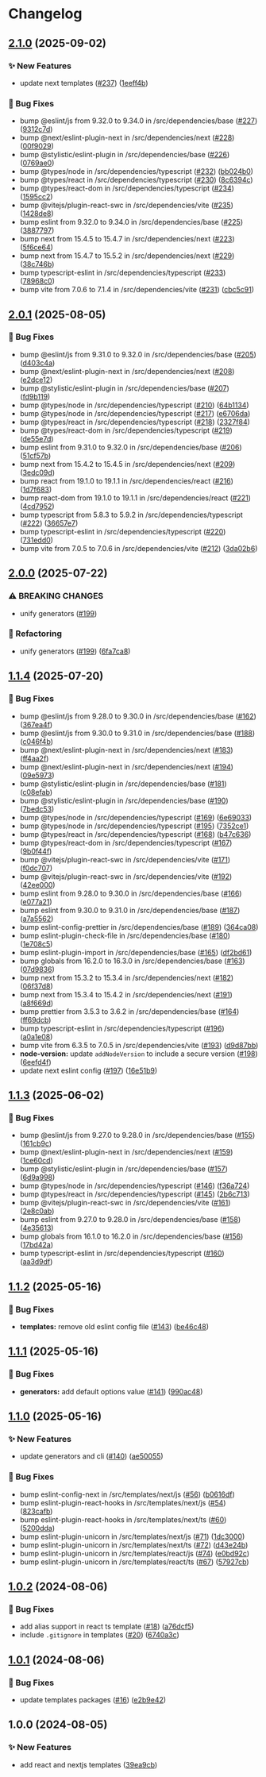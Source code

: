 # Changelog

## [2.1.0](https://github.com/nicosantux/create-santux/compare/v2.0.1...v2.1.0) (2025-09-02)


### ✨ New Features

* update next templates ([#237](https://github.com/nicosantux/create-santux/issues/237)) ([1eeff4b](https://github.com/nicosantux/create-santux/commit/1eeff4b47a9d404ec289da3f234572396728ac51))


### 🐛 Bug Fixes

* bump @eslint/js from 9.32.0 to 9.34.0 in /src/dependencies/base ([#227](https://github.com/nicosantux/create-santux/issues/227)) ([9312c7d](https://github.com/nicosantux/create-santux/commit/9312c7dbd22531e255d91212396912bcdc414940))
* bump @next/eslint-plugin-next in /src/dependencies/next ([#228](https://github.com/nicosantux/create-santux/issues/228)) ([00f9029](https://github.com/nicosantux/create-santux/commit/00f9029a49c9e398fb6863aa2de08a1f8bffd707))
* bump @stylistic/eslint-plugin in /src/dependencies/base ([#226](https://github.com/nicosantux/create-santux/issues/226)) ([0769ae0](https://github.com/nicosantux/create-santux/commit/0769ae0697204ab25dfff5e8de68780340b7640f))
* bump @types/node in /src/dependencies/typescript ([#232](https://github.com/nicosantux/create-santux/issues/232)) ([bb024b0](https://github.com/nicosantux/create-santux/commit/bb024b085e7ab37ec0cad1cc07bd6714db494e4f))
* bump @types/react in /src/dependencies/typescript ([#230](https://github.com/nicosantux/create-santux/issues/230)) ([8c6394c](https://github.com/nicosantux/create-santux/commit/8c6394c726920a83e1682a3fe98d89f1a0950ced))
* bump @types/react-dom in /src/dependencies/typescript ([#234](https://github.com/nicosantux/create-santux/issues/234)) ([1595cc2](https://github.com/nicosantux/create-santux/commit/1595cc2fbc73c53340d38b9fc9b3c9bce19a50cd))
* bump @vitejs/plugin-react-swc in /src/dependencies/vite ([#235](https://github.com/nicosantux/create-santux/issues/235)) ([1428de8](https://github.com/nicosantux/create-santux/commit/1428de82f0942cb932a11be9b8537f6a8e0b55ef))
* bump eslint from 9.32.0 to 9.34.0 in /src/dependencies/base ([#225](https://github.com/nicosantux/create-santux/issues/225)) ([3887797](https://github.com/nicosantux/create-santux/commit/3887797442903396b3b89b5afcee9a477b6cb52d))
* bump next from 15.4.5 to 15.4.7 in /src/dependencies/next ([#223](https://github.com/nicosantux/create-santux/issues/223)) ([5f6ce64](https://github.com/nicosantux/create-santux/commit/5f6ce64c2c7eda70053f6e8e7cbb35b915668b5c))
* bump next from 15.4.7 to 15.5.2 in /src/dependencies/next ([#229](https://github.com/nicosantux/create-santux/issues/229)) ([38c746b](https://github.com/nicosantux/create-santux/commit/38c746b80d49fb177522b47f8dfbeb694ea71a88))
* bump typescript-eslint in /src/dependencies/typescript ([#233](https://github.com/nicosantux/create-santux/issues/233)) ([78968c0](https://github.com/nicosantux/create-santux/commit/78968c0388e7c613e7e9ec483a314f121bc5a9f9))
* bump vite from 7.0.6 to 7.1.4 in /src/dependencies/vite ([#231](https://github.com/nicosantux/create-santux/issues/231)) ([cbc5c91](https://github.com/nicosantux/create-santux/commit/cbc5c91b10e44455f1be2bdd4103e06b6b63c4c8))

## [2.0.1](https://github.com/nicosantux/create-santux/compare/v2.0.0...v2.0.1) (2025-08-05)


### 🐛 Bug Fixes

* bump @eslint/js from 9.31.0 to 9.32.0 in /src/dependencies/base ([#205](https://github.com/nicosantux/create-santux/issues/205)) ([d403c4a](https://github.com/nicosantux/create-santux/commit/d403c4a811adc6103c0ad2e75db52af20d8e9b05))
* bump @next/eslint-plugin-next in /src/dependencies/next ([#208](https://github.com/nicosantux/create-santux/issues/208)) ([e2dce12](https://github.com/nicosantux/create-santux/commit/e2dce12a00a72f3c2b4255a0fa227ee526a9ce8b))
* bump @stylistic/eslint-plugin in /src/dependencies/base ([#207](https://github.com/nicosantux/create-santux/issues/207)) ([fd9b119](https://github.com/nicosantux/create-santux/commit/fd9b119571825465cb9ae95e07791a0f5255bec0))
* bump @types/node in /src/dependencies/typescript ([#210](https://github.com/nicosantux/create-santux/issues/210)) ([64b1134](https://github.com/nicosantux/create-santux/commit/64b1134521a40175dd1cd19e13213766c98659ef))
* bump @types/node in /src/dependencies/typescript ([#217](https://github.com/nicosantux/create-santux/issues/217)) ([e6706da](https://github.com/nicosantux/create-santux/commit/e6706da4f0da29e53ed6081e7a949ec7b05003fe))
* bump @types/react in /src/dependencies/typescript ([#218](https://github.com/nicosantux/create-santux/issues/218)) ([2327f84](https://github.com/nicosantux/create-santux/commit/2327f84148a6d4bdd04ed2a380a5841af4db5b91))
* bump @types/react-dom in /src/dependencies/typescript ([#219](https://github.com/nicosantux/create-santux/issues/219)) ([de55e7d](https://github.com/nicosantux/create-santux/commit/de55e7d276babf5705b1502df5fa59adf8514c32))
* bump eslint from 9.31.0 to 9.32.0 in /src/dependencies/base ([#206](https://github.com/nicosantux/create-santux/issues/206)) ([51cf57b](https://github.com/nicosantux/create-santux/commit/51cf57bccf985738be061a6b5153d01041e132f8))
* bump next from 15.4.2 to 15.4.5 in /src/dependencies/next ([#209](https://github.com/nicosantux/create-santux/issues/209)) ([3edc09d](https://github.com/nicosantux/create-santux/commit/3edc09deecc34102b92882c0544f9b2ae55b845d))
* bump react from 19.1.0 to 19.1.1 in /src/dependencies/react ([#216](https://github.com/nicosantux/create-santux/issues/216)) ([1d7f683](https://github.com/nicosantux/create-santux/commit/1d7f68330f2906b6f6b32afad6d6eb68ac9a5b5b))
* bump react-dom from 19.1.0 to 19.1.1 in /src/dependencies/react ([#221](https://github.com/nicosantux/create-santux/issues/221)) ([4cd7952](https://github.com/nicosantux/create-santux/commit/4cd7952b22644489807d053c5d3664c2dfed12ac))
* bump typescript from 5.8.3 to 5.9.2 in /src/dependencies/typescript ([#222](https://github.com/nicosantux/create-santux/issues/222)) ([36657e7](https://github.com/nicosantux/create-santux/commit/36657e76f753aa72505219ca5fe06ebd6a8b36fb))
* bump typescript-eslint in /src/dependencies/typescript ([#220](https://github.com/nicosantux/create-santux/issues/220)) ([731edd0](https://github.com/nicosantux/create-santux/commit/731edd0cb9b4551813a01de951820cea4f7ba696))
* bump vite from 7.0.5 to 7.0.6 in /src/dependencies/vite ([#212](https://github.com/nicosantux/create-santux/issues/212)) ([3da02b6](https://github.com/nicosantux/create-santux/commit/3da02b69723a709db593def07c5c8964bccc506f))

## [2.0.0](https://github.com/nicosantux/create-santux/compare/v1.1.4...v2.0.0) (2025-07-22)


### ⚠ BREAKING CHANGES

* unify generators ([#199](https://github.com/nicosantux/create-santux/issues/199))

### 🔄 Refactoring

* unify generators ([#199](https://github.com/nicosantux/create-santux/issues/199)) ([6fa7ca8](https://github.com/nicosantux/create-santux/commit/6fa7ca8df030fbcb3fdd01d9a530cd528b481610))

## [1.1.4](https://github.com/nicosantux/create-santux/compare/v1.1.3...v1.1.4) (2025-07-20)


### 🐛 Bug Fixes

* bump @eslint/js from 9.28.0 to 9.30.0 in /src/dependencies/base ([#162](https://github.com/nicosantux/create-santux/issues/162)) ([367ea4f](https://github.com/nicosantux/create-santux/commit/367ea4fb9124b0113229bffefab46d12e9424341))
* bump @eslint/js from 9.30.0 to 9.31.0 in /src/dependencies/base ([#188](https://github.com/nicosantux/create-santux/issues/188)) ([c046f4b](https://github.com/nicosantux/create-santux/commit/c046f4b1d1298984af76e21cb6b2494efa81f567))
* bump @next/eslint-plugin-next in /src/dependencies/next ([#183](https://github.com/nicosantux/create-santux/issues/183)) ([ff4aa2f](https://github.com/nicosantux/create-santux/commit/ff4aa2f18996f41949eb09a5a930ddc98bb96c45))
* bump @next/eslint-plugin-next in /src/dependencies/next ([#194](https://github.com/nicosantux/create-santux/issues/194)) ([09e5973](https://github.com/nicosantux/create-santux/commit/09e59739262370e637372db2e6a56882595c5c7b))
* bump @stylistic/eslint-plugin in /src/dependencies/base ([#181](https://github.com/nicosantux/create-santux/issues/181)) ([c08efab](https://github.com/nicosantux/create-santux/commit/c08efab565b46ae23b827cf3609ba818e26fdc85))
* bump @stylistic/eslint-plugin in /src/dependencies/base ([#190](https://github.com/nicosantux/create-santux/issues/190)) ([7bedc53](https://github.com/nicosantux/create-santux/commit/7bedc53494dbf34de140020f3e343d4f62619744))
* bump @types/node in /src/dependencies/typescript ([#169](https://github.com/nicosantux/create-santux/issues/169)) ([6e69033](https://github.com/nicosantux/create-santux/commit/6e690338b0993e840640271a81b7043947df58de))
* bump @types/node in /src/dependencies/typescript ([#195](https://github.com/nicosantux/create-santux/issues/195)) ([7352ce1](https://github.com/nicosantux/create-santux/commit/7352ce17017809e1ad97765eb3e3611a9c68c628))
* bump @types/react in /src/dependencies/typescript ([#168](https://github.com/nicosantux/create-santux/issues/168)) ([b47c636](https://github.com/nicosantux/create-santux/commit/b47c636e161f6de7fcee4d6ed786c3701d5b605b))
* bump @types/react-dom in /src/dependencies/typescript ([#167](https://github.com/nicosantux/create-santux/issues/167)) ([9b0f44f](https://github.com/nicosantux/create-santux/commit/9b0f44f98fb5991fc9b1816adc1b0fc1ea3f16ff))
* bump @vitejs/plugin-react-swc in /src/dependencies/vite ([#171](https://github.com/nicosantux/create-santux/issues/171)) ([f0dc707](https://github.com/nicosantux/create-santux/commit/f0dc707d18abe2a73fd69dbcac91762fc51a9580))
* bump @vitejs/plugin-react-swc in /src/dependencies/vite ([#192](https://github.com/nicosantux/create-santux/issues/192)) ([42ee000](https://github.com/nicosantux/create-santux/commit/42ee00025c3841a0f3f50f8faeecf42cf2f89379))
* bump eslint from 9.28.0 to 9.30.0 in /src/dependencies/base ([#166](https://github.com/nicosantux/create-santux/issues/166)) ([e077a21](https://github.com/nicosantux/create-santux/commit/e077a21acba8e5da04d5fea5cb648abb0c185624))
* bump eslint from 9.30.0 to 9.31.0 in /src/dependencies/base ([#187](https://github.com/nicosantux/create-santux/issues/187)) ([a7a5562](https://github.com/nicosantux/create-santux/commit/a7a5562e679dbc33e74f396b6abca9aff02df3a3))
* bump eslint-config-prettier in /src/dependencies/base ([#189](https://github.com/nicosantux/create-santux/issues/189)) ([364ca08](https://github.com/nicosantux/create-santux/commit/364ca081c527eccf87ae3debbc809bb01e8345dd))
* bump eslint-plugin-check-file in /src/dependencies/base ([#180](https://github.com/nicosantux/create-santux/issues/180)) ([1e708c5](https://github.com/nicosantux/create-santux/commit/1e708c5cae215bda23a35142d45354afa7838427))
* bump eslint-plugin-import in /src/dependencies/base ([#165](https://github.com/nicosantux/create-santux/issues/165)) ([df2bd61](https://github.com/nicosantux/create-santux/commit/df2bd61bd3c9f9703d9650bf05b006b92a9ccdb7))
* bump globals from 16.2.0 to 16.3.0 in /src/dependencies/base ([#163](https://github.com/nicosantux/create-santux/issues/163)) ([07d9836](https://github.com/nicosantux/create-santux/commit/07d98365e11cb3207070829f94db369d1c6bd54d))
* bump next from 15.3.2 to 15.3.4 in /src/dependencies/next ([#182](https://github.com/nicosantux/create-santux/issues/182)) ([06f37d8](https://github.com/nicosantux/create-santux/commit/06f37d8795b2a379de5cb754180e10dd87a06c58))
* bump next from 15.3.4 to 15.4.2 in /src/dependencies/next ([#191](https://github.com/nicosantux/create-santux/issues/191)) ([a8f669d](https://github.com/nicosantux/create-santux/commit/a8f669d4350c1e4c98e95be6b54f14e00d432880))
* bump prettier from 3.5.3 to 3.6.2 in /src/dependencies/base ([#164](https://github.com/nicosantux/create-santux/issues/164)) ([ff69dcb](https://github.com/nicosantux/create-santux/commit/ff69dcbaadf8597d9e846981f836d418d6379340))
* bump typescript-eslint in /src/dependencies/typescript ([#196](https://github.com/nicosantux/create-santux/issues/196)) ([a0a1e08](https://github.com/nicosantux/create-santux/commit/a0a1e081bed3174636025abf4c124a476bc3b008))
* bump vite from 6.3.5 to 7.0.5 in /src/dependencies/vite ([#193](https://github.com/nicosantux/create-santux/issues/193)) ([d9d87bb](https://github.com/nicosantux/create-santux/commit/d9d87bbf90a3341d8d7c9d13d984ec347a956cde))
* **node-version:** update `addNodeVersion` to include a secure version ([#198](https://github.com/nicosantux/create-santux/issues/198)) ([6eefd4f](https://github.com/nicosantux/create-santux/commit/6eefd4fac1f827c27121e2098417c0a23e9aa7a4))
* update next eslint config ([#197](https://github.com/nicosantux/create-santux/issues/197)) ([16e51b9](https://github.com/nicosantux/create-santux/commit/16e51b906383667e0aa48a9926d9d792bcff15fa))

## [1.1.3](https://github.com/nicosantux/create-santux/compare/v1.1.2...v1.1.3) (2025-06-02)


### 🐛 Bug Fixes

* bump @eslint/js from 9.27.0 to 9.28.0 in /src/dependencies/base ([#155](https://github.com/nicosantux/create-santux/issues/155)) ([161cb9c](https://github.com/nicosantux/create-santux/commit/161cb9c784a0a6a95caa3b18c7ad2525ae04b403))
* bump @next/eslint-plugin-next in /src/dependencies/next ([#159](https://github.com/nicosantux/create-santux/issues/159)) ([1ce60cd](https://github.com/nicosantux/create-santux/commit/1ce60cd5f58acd8145245fd48fe426363db62e69))
* bump @stylistic/eslint-plugin in /src/dependencies/base ([#157](https://github.com/nicosantux/create-santux/issues/157)) ([6d9a998](https://github.com/nicosantux/create-santux/commit/6d9a998723836ab54300c49e7408ace23e27a7ac))
* bump @types/node in /src/dependencies/typescript ([#146](https://github.com/nicosantux/create-santux/issues/146)) ([f36a724](https://github.com/nicosantux/create-santux/commit/f36a7249420ab9cff5374e82902cb98737b04028))
* bump @types/react in /src/dependencies/typescript ([#145](https://github.com/nicosantux/create-santux/issues/145)) ([2b6c713](https://github.com/nicosantux/create-santux/commit/2b6c713f5ff259ef76494af232b1f6d21c2f3dbe))
* bump @vitejs/plugin-react-swc in /src/dependencies/vite ([#161](https://github.com/nicosantux/create-santux/issues/161)) ([2e8c0ab](https://github.com/nicosantux/create-santux/commit/2e8c0ab69b98850214556e4e0fe2946a3f89568e))
* bump eslint from 9.27.0 to 9.28.0 in /src/dependencies/base ([#158](https://github.com/nicosantux/create-santux/issues/158)) ([4e35613](https://github.com/nicosantux/create-santux/commit/4e3561320d19c9d50fd436077ca17a2a932f22d7))
* bump globals from 16.1.0 to 16.2.0 in /src/dependencies/base ([#156](https://github.com/nicosantux/create-santux/issues/156)) ([17bd42a](https://github.com/nicosantux/create-santux/commit/17bd42a20b4d3b8b1bba584306a409a82e3f613e))
* bump typescript-eslint in /src/dependencies/typescript ([#160](https://github.com/nicosantux/create-santux/issues/160)) ([aa3d9df](https://github.com/nicosantux/create-santux/commit/aa3d9dfa6f4c0f28433ab627dea2dfc0164c0c9f))

## [1.1.2](https://github.com/nicosantux/create-santux/compare/v1.1.1...v1.1.2) (2025-05-16)


### 🐛 Bug Fixes

* **templates:** remove old eslint config file ([#143](https://github.com/nicosantux/create-santux/issues/143)) ([be46c48](https://github.com/nicosantux/create-santux/commit/be46c4856205730d7233bc0fc900fd148f368941))

## [1.1.1](https://github.com/nicosantux/create-santux/compare/v1.1.0...v1.1.1) (2025-05-16)


### 🐛 Bug Fixes

* **generators:** add default options value ([#141](https://github.com/nicosantux/create-santux/issues/141)) ([990ac48](https://github.com/nicosantux/create-santux/commit/990ac48b27eec806a1ef635edf5804c914de21d9))

## [1.1.0](https://github.com/nicosantux/create-santux/compare/v1.0.2...v1.1.0) (2025-05-16)


### ✨ New Features

* update generators and cli ([#140](https://github.com/nicosantux/create-santux/issues/140)) ([ae50055](https://github.com/nicosantux/create-santux/commit/ae50055c2bb148722300976f5c5aadce6b0660ba))


### 🐛 Bug Fixes

* bump eslint-config-next in /src/templates/next/js ([#56](https://github.com/nicosantux/create-santux/issues/56)) ([b0616df](https://github.com/nicosantux/create-santux/commit/b0616dfdf450d373e93a6028dee8e7f52d64691e))
* bump eslint-plugin-react-hooks in /src/templates/next/js ([#54](https://github.com/nicosantux/create-santux/issues/54)) ([823cafb](https://github.com/nicosantux/create-santux/commit/823cafb3708e04f4a16c612d0d8b4f56a2aa6133))
* bump eslint-plugin-react-hooks in /src/templates/next/ts ([#60](https://github.com/nicosantux/create-santux/issues/60)) ([5200dda](https://github.com/nicosantux/create-santux/commit/5200ddaa494b77ea3865f5d2add73fd59ecb373d))
* bump eslint-plugin-unicorn in /src/templates/next/js ([#71](https://github.com/nicosantux/create-santux/issues/71)) ([1dc3000](https://github.com/nicosantux/create-santux/commit/1dc3000d5b56cda6c57631ba4d7962c710647b86))
* bump eslint-plugin-unicorn in /src/templates/next/ts ([#72](https://github.com/nicosantux/create-santux/issues/72)) ([d43e24b](https://github.com/nicosantux/create-santux/commit/d43e24b33e033bd3ddc3bc975a0fb6dd3f5a9a43))
* bump eslint-plugin-unicorn in /src/templates/react/js ([#74](https://github.com/nicosantux/create-santux/issues/74)) ([e0bd92c](https://github.com/nicosantux/create-santux/commit/e0bd92c958d79d641758c6de9305a3436b9e2138))
* bump eslint-plugin-unicorn in /src/templates/react/ts ([#67](https://github.com/nicosantux/create-santux/issues/67)) ([57927cb](https://github.com/nicosantux/create-santux/commit/57927cb17cc91a3d17200e1d28753549b09f6c5c))

## [1.0.2](https://github.com/nicosantux/create-santux/compare/v1.0.1...v1.0.2) (2024-08-06)


### 🐛 Bug Fixes

* add alias support in react ts template ([#18](https://github.com/nicosantux/create-santux/issues/18)) ([a76dcf5](https://github.com/nicosantux/create-santux/commit/a76dcf5a2115cbfe5f9900fbc586fb09b623b154))
* include `.gitignore` in templates ([#20](https://github.com/nicosantux/create-santux/issues/20)) ([6740a3c](https://github.com/nicosantux/create-santux/commit/6740a3cdaa366813492613b68db498fc6eb1fc0e))

## [1.0.1](https://github.com/nicosantux/create-santux/compare/v1.0.0...v1.0.1) (2024-08-06)


### 🐛 Bug Fixes

* update templates packages ([#16](https://github.com/nicosantux/create-santux/issues/16)) ([e2b9e42](https://github.com/nicosantux/create-santux/commit/e2b9e4221b149c1cfdb7becc3394b602be408d77))

## 1.0.0 (2024-08-05)


### ✨ New Features

* add react and nextjs templates ([39ea9cb](https://github.com/nicosantux/create-santux/commit/39ea9cbc4d3546e6f210417637407861a5ad4f7a))
